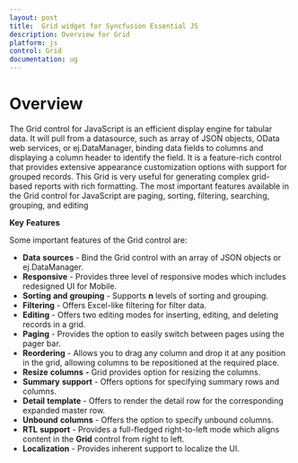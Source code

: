 ```yaml
---
layout: post
title:  Grid widget for Syncfusion Essential JS
description: Overview for Grid
platform: js
control: Grid
documentation: ug
---
```

# Overview

The Grid control for JavaScript is an efficient display engine for tabular data. It will pull from a datasource, such as array of JSON objects, OData web services, or ej.DataManager, binding data fields to columns and displaying a column header to identify the field. It is a feature-rich control that provides extensive appearance customization options with support for grouped records. This Grid is very useful for generating complex grid-based reports with rich formatting. The most important features available in the Grid control for JavaScript are paging, sorting, filtering, searching, grouping, and editing

**Key** **Features**

Some important features of the Grid control are:

* **Data** **sources** - Bind the Grid control with an array of JSON objects or ej.DataManager.
* **Responsive** - Provides three level of responsive modes which includes redesigned UI for Mobile.
* **Sorting** **and** **grouping** - Supports __n__ levels of sorting and grouping.
* **Filtering** - Offers Excel-like filtering for filter data.
* **Editing** - Offers two editing modes for inserting, editing, and deleting records in a grid.
* **Paging** - Provides the option to easily switch between pages using the pager bar.
* **Reordering** - Allows you to drag any column and drop it at any position in the grid, allowing columns to be repositioned at the required place.
* **Resize** **columns** **-** Grid provides option for resizing the columns.
* **Summary** **support** - Offers options for specifying summary rows and columns.
* **Detail** **template** - Offers to render the detail row for the corresponding expanded master row.
* **Unbound** **columns** - Offers the option to specify unbound columns.
* **RTL** **support** - Provides a full-fledged right-to-left mode which aligns content in the **Grid** control from right to left.
* **Localization** - Provides inherent support to localize the UI.

